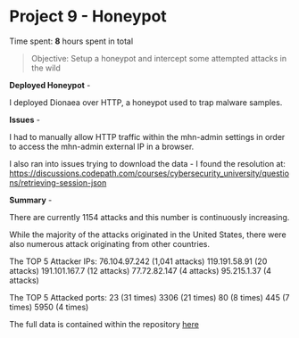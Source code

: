# Project 9 - Honeypot

Time spent: **8** hours spent in total

> Objective: Setup a honeypot and intercept some attempted attacks in the wild


**Deployed Honeypot** -

I deployed Dionaea over HTTP, a honeypot used to trap malware samples.


**Issues** -

I had to manually allow HTTP traffic within the mhn-admin settings in order to access the mhn-admin external IP in a browser.

I also ran into issues trying to download the data - I found the resolution at: https://discussions.codepath.com/courses/cybersecurity_university/questions/retrieving-session-json


**Summary** -

There are currently 1154 attacks and this number is continuously increasing.

While the majority of the attacks originated in the United States, there were also numerous attack originating from other countries.

The TOP 5 Attacker IPs:
  76.104.97.242 (1,041 attacks)
  119.191.58.91 (20 attacks)
  191.101.167.7 (12 attacks)
  77.72.82.147 (4 attacks)
  95.215.1.37 (4 attacks)
  
The TOP 5 Attacked ports:
  23 (31 times)
  3306 (21 times)
  80 (8 times)
  445 (7 times)
  5950 (4 times)

The full data is contained within the repository [here](https://github.com/mariahamaris/Codepath-Assignment-9/blob/master/session.json)
